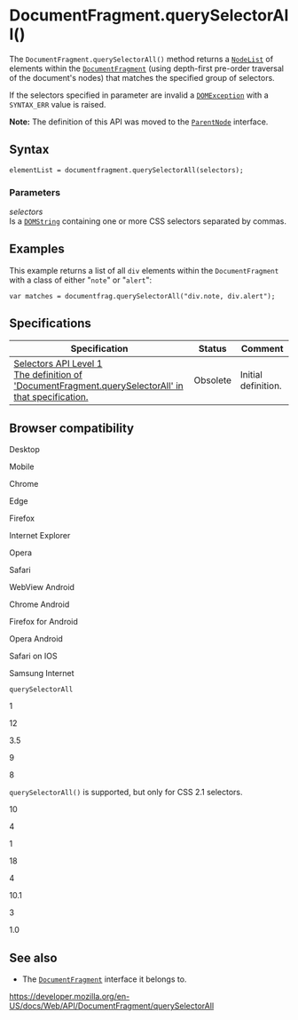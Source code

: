 # DocumentFragment.querySelectorAll()

The `DocumentFragment.querySelectorAll()` method returns a [`NodeList`](../nodelist) of elements within the [`DocumentFragment`](../documentfragment) (using depth-first pre-order traversal of the document's nodes) that matches the specified group of selectors.

If the selectors specified in parameter are invalid a [`DOMException`](../domexception) with a `SYNTAX_ERR` value is raised.

**Note:** The definition of this API was moved to the [`ParentNode`](../parentnode) interface.

## Syntax

    elementList = documentfragment.querySelectorAll(selectors);

### Parameters

_selectors_  
Is a [`DOMString`](../domstring) containing one or more CSS selectors separated by commas.

## Examples

This example returns a list of all `div` elements within the `DocumentFragment` with a class of either "`note`" or "`alert`":

    var matches = documentfrag.querySelectorAll("div.note, div.alert");

## Specifications

<table><thead><tr class="header"><th>Specification</th><th>Status</th><th>Comment</th></tr></thead><tbody><tr class="odd"><td><a href="https://www.w3.org/TR/selectors-api/#queryselector">Selectors API Level 1<br />
<span class="small">The definition of 'DocumentFragment.querySelectorAll' in that specification.</span></a></td><td><span class="spec-obsolete">Obsolete</span></td><td>Initial definition.</td></tr></tbody></table>

## Browser compatibility

Desktop

Mobile

Chrome

Edge

Firefox

Internet Explorer

Opera

Safari

WebView Android

Chrome Android

Firefox for Android

Opera Android

Safari on IOS

Samsung Internet

`querySelectorAll`

1

12

3.5

9

8

`querySelectorAll()` is supported, but only for CSS 2.1 selectors.

10

4

1

18

4

10.1

3

1.0

## See also

- The [`DocumentFragment`](../documentfragment) interface it belongs to.

<a href="https://developer.mozilla.org/en-US/docs/Web/API/DocumentFragment/querySelectorAll" class="_attribution-link">https://developer.mozilla.org/en-US/docs/Web/API/DocumentFragment/querySelectorAll</a>
